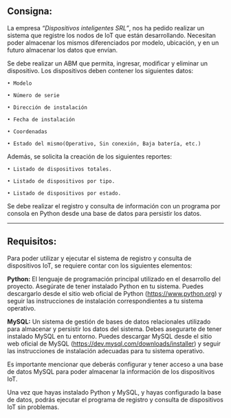 ## Consigna: 

La empresa *“Dispositivos inteligentes SRL”*, nos ha pedido realizar un sistema que registre los nodos de IoT que están desarrollando.
Necesitan poder almacenar los mismos diferenciados por modelo, ubicación, y en un futuro almacenar los datos que envían.

Se debe realizar un ABM que permita, ingresar, modificar y eliminar un dispositivo. Los dispositivos deben contener los siguientes datos:

    • Modelo

    • Número de serie

    • Dirección de instalación

    • Fecha de instalación

    • Coordenadas

    • Estado del mismo(Operativo, Sin conexión, Baja batería, etc.)


Además, se solicita la creación de los siguientes reportes:

    • Listado de dispositivos totales.

    • Listado de dispositivos por tipo.

    • Listado de dispositivos por estado.

Se debe realizar el registro y consulta de información con un programa por consola en Python desde una base de datos para persistir los datos.

-------------------------------------------------------------------------------------------------------------------------------------------------------------
## Requisitos:

Para poder utilizar y ejecutar el sistema de registro y consulta de dispositivos IoT, se requiere contar con los siguientes elementos:

**Python:** El lenguaje de programación principal utilizado en el desarrollo del proyecto. Asegúrate de tener instalado Python en tu sistema. Puedes descargarlo desde el sitio web oficial de Python (https://www.python.org) y seguir las instrucciones de instalación correspondientes a tu sistema operativo.

**MySQL:** Un sistema de gestión de bases de datos relacionales utilizado para almacenar y persistir los datos del sistema. Debes asegurarte de tener instalado MySQL en tu entorno. Puedes descargar MySQL desde el sitio web oficial de MySQL (https://dev.mysql.com/downloads/installer) y seguir las instrucciones de instalación adecuadas para tu sistema operativo.

Es importante mencionar que deberás configurar y tener acceso a una base de datos MySQL para poder almacenar la información de los dispositivos IoT.

Una vez que hayas instalado Python y MySQL, y hayas configurado la base de datos, podrás ejecutar el programa de registro y consulta de dispositivos IoT sin problemas.






